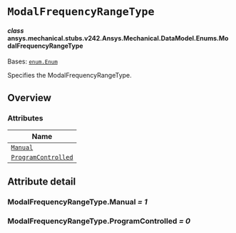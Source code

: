 # `ModalFrequencyRangeType`

<a id="ansys.mechanical.stubs.v242.Ansys.Mechanical.DataModel.Enums.ModalFrequencyRangeType"></a>

#### *class* ansys.mechanical.stubs.v242.Ansys.Mechanical.DataModel.Enums.ModalFrequencyRangeType

Bases: [`enum.Enum`](https://docs.python.org/3/library/enum.html#enum.Enum)

Specifies the ModalFrequencyRangeType.

<!-- !! processed by numpydoc !! -->

<a id="overview"></a>

## Overview

### Attributes

| Name |
| -------------------------------------------------------------------------------------------------------------------------------------------------- |
| [`Manual`](#ModalFrequencyRangeType.Manual) |
| [`ProgramControlled`](#ModalFrequencyRangeType.ProgramControlled) |

<a id="attribute-detail"></a>

## Attribute detail

<a id="ModalFrequencyRangeType.Manual"></a>

### ModalFrequencyRangeType.Manual *= 1*

<a id="ModalFrequencyRangeType.ProgramControlled"></a>

### ModalFrequencyRangeType.ProgramControlled *= 0*



